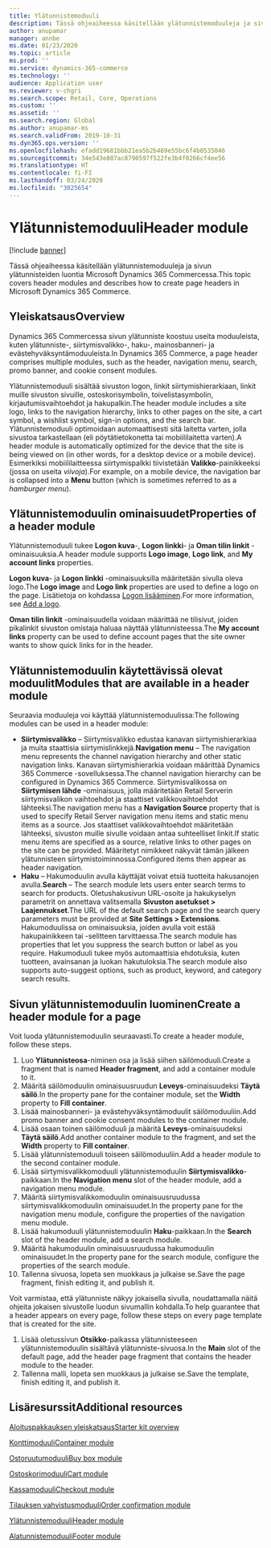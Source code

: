 ```yaml
---
title: Ylätunnistemoduuli
description: Tässä ohjeaiheessa käsitellään ylätunnistemoduuleja ja sivun ylätunnisteiden luontia Microsoft Dynamics 365 Commercessa.
author: anupamar
manager: annbe
ms.date: 01/23/2020
ms.topic: article
ms.prod: ''
ms.service: dynamics-365-commerce
ms.technology: ''
audience: Application user
ms.reviewer: v-chgri
ms.search.scope: Retail, Core, Operations
ms.custom: ''
ms.assetid: ''
ms.search.region: Global
ms.author: anupamar-ms
ms.search.validFrom: 2019-10-31
ms.dyn365.ops.version: ''
ms.openlocfilehash: efadd19681bbb21ea5b2b469e55bc6f4b0535046
ms.sourcegitcommit: 34e543e807ac8790597f522fe3b4f0266cf4ee56
ms.translationtype: HT
ms.contentlocale: fi-FI
ms.lasthandoff: 03/24/2020
ms.locfileid: "3025654"
---
```

# <a name="header-module"></a><span data-ttu-id="4eaf5-103">Ylätunnistemoduuli</span><span class="sxs-lookup"><span data-stu-id="4eaf5-103">Header module</span></span>


[!include [banner](includes/banner.md)]

<span data-ttu-id="4eaf5-104">Tässä ohjeaiheessa käsitellään ylätunnistemoduuleja ja sivun ylätunnisteiden luontia Microsoft Dynamics 365 Commercessa.</span><span class="sxs-lookup"><span data-stu-id="4eaf5-104">This topic covers header modules and describes how to create page headers in Microsoft Dynamics 365 Commerce.</span></span>

## <a name="overview"></a><span data-ttu-id="4eaf5-105">Yleiskatsaus</span><span class="sxs-lookup"><span data-stu-id="4eaf5-105">Overview</span></span>

<span data-ttu-id="4eaf5-106">Dynamics 365 Commercessa sivun ylätunniste koostuu useita moduuleista, kuten ylätunniste-, siirtymisvalikko-, haku-, mainosbanneri- ja evästehyväksyntämoduuleista.</span><span class="sxs-lookup"><span data-stu-id="4eaf5-106">In Dynamics 365 Commerce, a page header comprises multiple modules, such as the header, navigation menu, search, promo banner, and cookie consent modules.</span></span> 

<span data-ttu-id="4eaf5-107">Ylätunnistemoduuli sisältää sivuston logon, linkit siirtymishierarkiaan, linkit muille sivuston sivuille, ostoskorisymbolin, toivelistasymbolin, kirjautumisvaihtoehdot ja hakupalkin.</span><span class="sxs-lookup"><span data-stu-id="4eaf5-107">The header module includes a site logo, links to the navigation hierarchy, links to other pages on the site, a cart symbol, a wishlist symbol, sign-in options, and the search bar.</span></span> <span data-ttu-id="4eaf5-108">Ylätunnistemoduuli optimoidaan automaattisesti sitä laitetta varten, jolla sivustoa tarkastellaan (eli pöytätietokonetta tai mobiililaitetta varten).</span><span class="sxs-lookup"><span data-stu-id="4eaf5-108">A header module is automatically optimized for the device that the site is being viewed on (in other words, for a desktop device or a mobile device).</span></span> <span data-ttu-id="4eaf5-109">Esimerkiksi mobiililaitteessa siirtymispalkki tiivistetään **Valikko**-painikkeeksi (jossa on useita *viivoja*).</span><span class="sxs-lookup"><span data-stu-id="4eaf5-109">For example, on a mobile device, the navigation bar is collapsed into a **Menu** button (which is sometimes referred to as a *hamburger menu*).</span></span>

## <a name="properties-of-a-header-module"></a><span data-ttu-id="4eaf5-110">Ylätunnistemoduulin ominaisuudet</span><span class="sxs-lookup"><span data-stu-id="4eaf5-110">Properties of a header module</span></span>

<span data-ttu-id="4eaf5-111">Ylätunnistemoduuli tukee **Logon kuva**-, **Logon linkki**- ja **Oman tilin linkit** -ominaisuuksia.</span><span class="sxs-lookup"><span data-stu-id="4eaf5-111">A header module supports **Logo image**, **Logo link**, and **My account links** properties.</span></span> 

<span data-ttu-id="4eaf5-112">**Logon kuva**- ja **Logon linkki** -ominaisuuksilla määritetään sivulla oleva logo.</span><span class="sxs-lookup"><span data-stu-id="4eaf5-112">The **Logo image** and **Logo link** properties are used to define a logo on the page.</span></span> <span data-ttu-id="4eaf5-113">Lisätietoja on kohdassa [Logon lisääminen](add-logo.md).</span><span class="sxs-lookup"><span data-stu-id="4eaf5-113">For more information, see [Add a logo](add-logo.md).</span></span> 

<span data-ttu-id="4eaf5-114">**Oman tilin linkit** -ominaisuudella voidaan määrittää ne tilisivut, joiden pikalinkit sivuston omistaja haluaa näyttää ylätunnisteessa.</span><span class="sxs-lookup"><span data-stu-id="4eaf5-114">The **My account links** property can be used to define account pages that the site owner wants to show quick links for in the header.</span></span>

## <a name="modules-that-are-available-in-a-header-module"></a><span data-ttu-id="4eaf5-115">Ylätunnistemoduulin käytettävissä olevat moduulit</span><span class="sxs-lookup"><span data-stu-id="4eaf5-115">Modules that are available in a header module</span></span>

<span data-ttu-id="4eaf5-116">Seuraavia moduuleja voi käyttää ylätunnistemoduulissa:</span><span class="sxs-lookup"><span data-stu-id="4eaf5-116">The following modules can be used in a header module:</span></span>

- <span data-ttu-id="4eaf5-117">**Siirtymisvalikko** – Siirtymisvalikko edustaa kanavan siirtymishierarkiaa ja muita staattisia siirtymislinkkejä.</span><span class="sxs-lookup"><span data-stu-id="4eaf5-117">**Navigation menu** – The navigation menu represents the channel navigation hierarchy and other static navigation links.</span></span> <span data-ttu-id="4eaf5-118">Kanavan siirtymishierarkia voidaan määrittää Dynamics 365 Commerce -sovelluksessa.</span><span class="sxs-lookup"><span data-stu-id="4eaf5-118">The channel navigation hierarchy can be configured in Dynamics 365 Commerce.</span></span> <span data-ttu-id="4eaf5-119">Siirtymisvalikossa on **Siirtymisen lähde** -ominaisuus, jolla määritetään Retail Serverin siirtymisvalikon vaihtoehdot ja staattiset valikkovaihtoehdot lähteeksi.</span><span class="sxs-lookup"><span data-stu-id="4eaf5-119">The navigation menu has a **Navigation Source** property that is used to specify Retail Server navigation menu items and static menu items as a source.</span></span> <span data-ttu-id="4eaf5-120">Jos staattiset valikkovaihtoehdot määritetään lähteeksi, sivuston muille sivulle voidaan antaa suhteelliset linkit.</span><span class="sxs-lookup"><span data-stu-id="4eaf5-120">If static menu items are specified as a source, relative links to other pages on the site can be provided.</span></span> <span data-ttu-id="4eaf5-121">Määritetyt nimikkeet näkyvät tämän jälkeen ylätunnisteen siirtymistoiminnossa.</span><span class="sxs-lookup"><span data-stu-id="4eaf5-121">Configured items then appear as header navigation.</span></span> 
- <span data-ttu-id="4eaf5-122">**Haku** – Hakumoduulin avulla käyttäjät voivat etsiä tuotteita hakusanojen avulla.</span><span class="sxs-lookup"><span data-stu-id="4eaf5-122">**Search** – The search module lets users enter search terms to search for products.</span></span> <span data-ttu-id="4eaf5-123">Oletushakusivun URL-osoite ja hakukyselyn parametrit on annettava valitsemalla **Sivuston asetukset \> Laajennukset**.</span><span class="sxs-lookup"><span data-stu-id="4eaf5-123">The URL of the default search page and the search query parameters must be provided at **Site Settings \> Extensions**.</span></span> <span data-ttu-id="4eaf5-124">Hakumoduulissa on ominaisuuksia, joiden avulla voit estää hakupainikkeen tai -selitteen tarvittaessa.</span><span class="sxs-lookup"><span data-stu-id="4eaf5-124">The search module has properties that let you suppress the search button or label as you require.</span></span> <span data-ttu-id="4eaf5-125">Hakumoduuli tukee myös automaattisia ehdotuksia, kuten tuotteen, avainsanan ja luokan hakutuloksia.</span><span class="sxs-lookup"><span data-stu-id="4eaf5-125">The search module also supports auto-suggest options, such as product, keyword, and category search results.</span></span>

## <a name="create-a-header-module-for-a-page"></a><span data-ttu-id="4eaf5-126">Sivun ylätunnistemoduulin luominen</span><span class="sxs-lookup"><span data-stu-id="4eaf5-126">Create a header module for a page</span></span>

<span data-ttu-id="4eaf5-127">Voit luoda ylätunnistemoduulin seuraavasti.</span><span class="sxs-lookup"><span data-stu-id="4eaf5-127">To create a header module, follow these steps.</span></span>

1. <span data-ttu-id="4eaf5-128">Luo **Ylätunnisteosa**-niminen osa ja lisää siihen säilömoduuli.</span><span class="sxs-lookup"><span data-stu-id="4eaf5-128">Create a fragment that is named **Header fragment**, and add a container module to it.</span></span>
1. <span data-ttu-id="4eaf5-129">Määritä säilömoduulin ominaisuusruudun **Leveys**-ominaisuudeksi **Täytä säilö**.</span><span class="sxs-lookup"><span data-stu-id="4eaf5-129">In the property pane for the container module, set the **Width** property to **Fill container**.</span></span>
1. <span data-ttu-id="4eaf5-130">Lisää mainosbanneri- ja evästehyväksyntämoduulit säilömoduuliin.</span><span class="sxs-lookup"><span data-stu-id="4eaf5-130">Add promo banner and cookie consent modules to the container module.</span></span>
1. <span data-ttu-id="4eaf5-131">Lisää osaan toinen säilömoduuli ja määritä **Leveys**-ominaisuudeksi **Täytä säilö**.</span><span class="sxs-lookup"><span data-stu-id="4eaf5-131">Add another container module to the fragment, and set the **Width** property to **Fill container**.</span></span>
1. <span data-ttu-id="4eaf5-132">Lisää ylätunnistemoduuli toiseen säilömoduuliin.</span><span class="sxs-lookup"><span data-stu-id="4eaf5-132">Add a header module to the second container module.</span></span>
1. <span data-ttu-id="4eaf5-133">Lisää siirtymisvalikkomoduuli ylätunnistemoduulin **Siirtymisvalikko**-paikkaan.</span><span class="sxs-lookup"><span data-stu-id="4eaf5-133">In the **Navigation menu** slot of the header module, add a navigation menu module.</span></span> 
1. <span data-ttu-id="4eaf5-134">Määritä siirtymisvalikkomoduulin ominaisuusruudussa siirtymisvalikkomoduulin ominaisuudet.</span><span class="sxs-lookup"><span data-stu-id="4eaf5-134">In the property pane for the navigation menu module, configure the properties of the navigation menu module.</span></span>
1. <span data-ttu-id="4eaf5-135">Lisää hakumoduuli ylätunnistemoduulin **Haku**-paikkaan.</span><span class="sxs-lookup"><span data-stu-id="4eaf5-135">In the **Search** slot of the header module, add a search module.</span></span> 
1. <span data-ttu-id="4eaf5-136">Määritä hakumoduulin ominaisuusruudussa hakumoduulin ominaisuudet.</span><span class="sxs-lookup"><span data-stu-id="4eaf5-136">In the property pane for the search module, configure the properties of the search module.</span></span> 
1. <span data-ttu-id="4eaf5-137">Tallenna sivuosa, lopeta sen muokkaus ja julkaise se.</span><span class="sxs-lookup"><span data-stu-id="4eaf5-137">Save the page fragment, finish editing it, and publish it.</span></span> 

<span data-ttu-id="4eaf5-138">Voit varmistaa, että ylätunniste näkyy jokaisella sivulla, noudattamalla näitä ohjeita jokaisen sivustolle luodun sivumallin kohdalla.</span><span class="sxs-lookup"><span data-stu-id="4eaf5-138">To help guarantee that a header appears on every page, follow these steps on every page template that is created for the site.</span></span>

1. <span data-ttu-id="4eaf5-139">Lisää oletussivun **Otsikko**-paikassa ylätunnisteeseen ylätunnistemoduulin sisältävä ylätunniste-sivuosa.</span><span class="sxs-lookup"><span data-stu-id="4eaf5-139">In the **Main** slot of the default page, add the header page fragment that contains the header module to the header.</span></span>
1. <span data-ttu-id="4eaf5-140">Tallenna malli, lopeta sen muokkaus ja julkaise se.</span><span class="sxs-lookup"><span data-stu-id="4eaf5-140">Save the template, finish editing it, and publish it.</span></span>

## <a name="additional-resources"></a><span data-ttu-id="4eaf5-141">Lisäresurssit</span><span class="sxs-lookup"><span data-stu-id="4eaf5-141">Additional resources</span></span>

[<span data-ttu-id="4eaf5-142">Aloituspakkauksen yleiskatsaus</span><span class="sxs-lookup"><span data-stu-id="4eaf5-142">Starter kit overview</span></span>](starter-kit-overview.md)

[<span data-ttu-id="4eaf5-143">Konttimoduuli</span><span class="sxs-lookup"><span data-stu-id="4eaf5-143">Container module</span></span>](add-container-module.md)

[<span data-ttu-id="4eaf5-144">Ostoruutumoduuli</span><span class="sxs-lookup"><span data-stu-id="4eaf5-144">Buy box module</span></span>](add-buy-box.md)

[<span data-ttu-id="4eaf5-145">Ostoskorimoduuli</span><span class="sxs-lookup"><span data-stu-id="4eaf5-145">Cart module</span></span>](add-cart-module.md)

[<span data-ttu-id="4eaf5-146">Kassamoduuli</span><span class="sxs-lookup"><span data-stu-id="4eaf5-146">Checkout module</span></span>](add-checkout-module.md)

[<span data-ttu-id="4eaf5-147">Tilauksen vahvistusmoduuli</span><span class="sxs-lookup"><span data-stu-id="4eaf5-147">Order confirmation module</span></span>](order-confirmation-module.md)

[<span data-ttu-id="4eaf5-148">Ylätunnistemoduuli</span><span class="sxs-lookup"><span data-stu-id="4eaf5-148">Header module</span></span>](author-header-module.md)

[<span data-ttu-id="4eaf5-149">Alatunnistemoduuli</span><span class="sxs-lookup"><span data-stu-id="4eaf5-149">Footer module</span></span>](author-footer-module.md)
